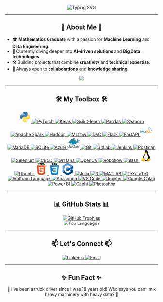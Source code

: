 <p align="center">
    <img src="https://readme-typing-svg.herokuapp.com?font=Fira+Code&size=22&pause=1000&color=F75C7E&center=true&vCenter=true&width=580&lines=Welcome+to+my+GitHub+Profile!;Explor+the+world+of+AI+%26+Data+Science;Always+learning+and+growing+%F0%9F%8C%B1" alt="Typing SVG" />
</p>

---

<h2 align="center">🌟 About Me 🌟</h2>



<ul>
    <li>🎓 <strong>Mathematics Graduate</strong> with a passion for <strong>Machine Learning</strong> and <strong>Data Engineering</strong>.</li>
    <li>🌱 Currently diving deeper into <strong>AI-driven solutions</strong> and <strong>Big Data technologies</strong>.</li>
    <li>🛠️ Building projects that combine <strong>creativity</strong> and <strong>technical expertise</strong>.</li>
    <li>🚀 Always open to <strong>collaborations</strong> and <strong>knowledge sharing</strong>.</li>
</ul>

<p align="center">
    <img src="https://media.giphy.com/media/qgQUggAC3Pfv687qPC/giphy.gif" width="500" />
</p>

---

<h2 align="center">🛠️ My Toolbox 🛠️</h2>

<p align="center">
    <a href="https://www.python.org" target="_blank" rel="noreferrer">
        <img src="https://raw.githubusercontent.com/devicons/devicon/master/icons/python/python-original.svg" alt="Python" height="40"/>
    </a>
    <a href="https://pytorch.org/" target="_blank" rel="noreferrer">
        <img src="https://www.vectorlogo.zone/logos/pytorch/pytorch-icon.svg" alt="PyTorch" height="40"/>
    </a>
    <a href="https://keras.io/" target="_blank" rel="noreferrer">
        <img src="https://avatars.githubusercontent.com/u/34455048?s=48&v=4" alt="Keras" height="40"/>
    </a>
    <a href="https://scikit-learn.org/" target="_blank" rel="noreferrer">
        <img src="https://upload.wikimedia.org/wikipedia/commons/0/05/Scikit_learn_logo_small.svg" alt="Scikit-learn" height="40"/>
    </a>
    <a href="https://pandas.pydata.org/" target="_blank" rel="noreferrer">
        <img src="https://upload.wikimedia.org/wikipedia/commons/e/ed/Pandas_logo.svg" alt="Pandas" height="40"/>
    </a>
    <a href="https://seaborn.pydata.org/" target="_blank" rel="noreferrer">
        <img src="https://seaborn.pydata.org/_images/logo-mark-lightbg.svg" alt="Seaborn" height="40"/>
    </a>
    <a href="https://spark.apache.org/" target="_blank" rel="noreferrer">
        <img src="https://spark.apache.org/images/spark-logo-rev.svg" alt="Apache Spark" height="40"/>
    </a>
    <a href="https://hadoop.apache.org/" target="_blank" rel="noreferrer">
        <img src="https://www.vectorlogo.zone/logos/apache_hadoop/apache_hadoop-icon.svg" alt="Hadoop" height="40"/>
    </a>
    <a href="https://mlflow.org/" target="_blank" rel="noreferrer">
        <img src="https://mlflow.org/img/mlflow-black.svg" alt="MLflow" height="40"/>
    </a>
    <a href="https://dvc.org/" target="_blank" rel="noreferrer">
        <img src="https://dvc.org/img/logos/dvc.svg" alt="DVC" height="40"/>
    </a>
    <a href="https://flask.palletsprojects.com/" target="_blank" rel="noreferrer">
        <img src="https://www.svgrepo.com/show/473611/flask.svg" alt="Flask" height="40"/>
    </a>
    <a href="https://fastapi.tiangolo.com/" target="_blank" rel="noreferrer">
        <img src="https://fastapi.tiangolo.com/img/logo-margin/logo-teal.svg" alt="FastAPI" height="40"/>
    </a>
    <a href="https://www.mysql.com/" target="_blank" rel="noreferrer">
        <img src="https://raw.githubusercontent.com/devicons/devicon/master/icons/mysql/mysql-original-wordmark.svg" alt="MySQL" height="40"/>
    </a>
    <a href="https://mariadb.org/" target="_blank" rel="noreferrer">
        <img src="https://www.vectorlogo.zone/logos/mariadb/mariadb-icon.svg" alt="MariaDB" height="40"/>
    </a>
    <a href="https://www.sqlite.org/" target="_blank" rel="noreferrer">
        <img src="https://www.vectorlogo.zone/logos/sqlite/sqlite-icon.svg" alt="SQLite" height="40"/>
    </a>
    <a href="https://azure.microsoft.com/en-in/" target="_blank" rel="noreferrer">
        <img src="https://www.vectorlogo.zone/logos/microsoft_azure/microsoft_azure-icon.svg" alt="Azure" height="40"/>
    </a>
    <a href="https://www.docker.com/" target="_blank" rel="noreferrer">
        <img src="https://raw.githubusercontent.com/devicons/devicon/master/icons/docker/docker-original-wordmark.svg" alt="Docker" height="40"/>
    </a>
    <a href="https://git-scm.com/" target="_blank" rel="noreferrer">
        <img src="https://www.vectorlogo.zone/logos/git-scm/git-scm-icon.svg" alt="Git" height="40"/>
    </a>
    <a href="https://about.gitlab.com/" target="_blank" rel="noreferrer">
        <img src="https://upload.wikimedia.org/wikipedia/commons/e/e1/GitLab_logo.svg" alt="GitLab" width="120" height="40"/>
    </a>
    <a href="https://www.jenkins.io" target="_blank" rel="noreferrer">
        <img src="https://www.vectorlogo.zone/logos/jenkins/jenkins-icon.svg" alt="Jenkins" height="40"/>
    </a>
    <a href="https://postman.com" target="_blank" rel="noreferrer">
        <img src="https://www.vectorlogo.zone/logos/getpostman/getpostman-icon.svg" alt="Postman" height="40"/>
    </a>
    <a href="https://www.selenium.dev" target="_blank" rel="noreferrer">
        <img src="https://raw.githubusercontent.com/detain/svg-logos/780f25886640cef088af994181646db2f6b1a3f8/svg/selenium-logo.svg" alt="Selenium" height="40"/>
    </a>
    <a href="https://about.gitlab.com/topics/ci-cd/" target="_blank" rel="noreferrer">
        <img src="https://www.bensonmurimi.com/media/diary/cicd-easy-way-with-gitlab5bec5b8a111b6.png" alt="CI/CD" height="40"/>
    </a>
    <a href="https://grafana.com" target="_blank" rel="noreferrer">
        <img src="https://www.vectorlogo.zone/logos/grafana/grafana-icon.svg" alt="Grafana" height="40"/>
    </a>
    <a href="https://opencv.org/" target="_blank" rel="noreferrer">
        <img src="https://www.vectorlogo.zone/logos/opencv/opencv-icon.svg" alt="OpenCV" height="40"/>
    </a>
    <a href="https://roboflow.com/" target="_blank" rel="noreferrer">
        <img src="https://logosandtypes.com/wp-content/uploads/2025/02/roboflow.svg" alt="Roboflow" height="40"/>
    </a>
    <a href="https://www.gnu.org/software/bash/" target="_blank" rel="noreferrer">
        <img src="https://upload.wikimedia.org/wikipedia/commons/4/4b/Bash_Logo_Colored.svg" alt="Bash" height="40"/>
    </a>
    <a href="https://www.linux.org/" target="_blank" rel="noreferrer">
        <img src="https://raw.githubusercontent.com/devicons/devicon/master/icons/linux/linux-original.svg" alt="Linux" height="40"/>
    </a>
    <a href="https://ubuntu.com/" target="_blank" rel="noreferrer">
        <img src="https://upload.wikimedia.org/wikipedia/commons/9/9e/UbuntuCoF.svg" alt="Ubuntu" height="40"/>
    </a>
    <a href="https://www.w3.org/html/" target="_blank" rel="noreferrer">
        <img src="https://raw.githubusercontent.com/devicons/devicon/master/icons/html5/html5-original-wordmark.svg" alt="HTML5" height="40"/>
    </a>
    <a href="https://www.w3schools.com/css/" target="_blank" rel="noreferrer">
        <img src="https://raw.githubusercontent.com/devicons/devicon/master/icons/css3/css3-original-wordmark.svg" alt="CSS3" height="40"/>
    </a>
    <a href="https://www.w3schools.com/cpp/" target="_blank" rel="noreferrer">
        <img src="https://raw.githubusercontent.com/devicons/devicon/master/icons/cplusplus/cplusplus-original.svg" alt="C++" height="40"/>
    </a>
    <a href="https://julialang.org/" target="_blank" rel="noreferrer">
        <img src="https://julialang.org/assets/infra/logo.svg" alt="Julia" height="40"/>
    </a>
    <a href="https://www.r-project.org/" target="_blank" rel="noreferrer">
        <img src="https://upload.wikimedia.org/wikipedia/commons/1/1b/R_logo.svg" alt="R" height="40"/>
    </a>
    <a href="https://www.mathworks.com/" target="_blank" rel="noreferrer">
        <img src="https://upload.wikimedia.org/wikipedia/commons/2/21/Matlab_Logo.png" alt="MATLAB" height="40"/>
    </a>
    <a href="https://www.latex-project.org/" target="_blank" rel="noreferrer">
        <img src="https://www.latex-project.org/img/latex-project-logo.svg" alt="TeX/LaTeX" height="40"/>
    </a>
    <a href="https://www.wolfram.com/language/" target="_blank" rel="noreferrer">
        <img src="https://upload.wikimedia.org/wikipedia/commons/e/eb/WolframCorporateLogo.svg" alt="Wolfram Language" height="40"/>
    </a>
    <a href="https://www.anaconda.com/" target="_blank" rel="noreferrer">
        <img src="https://www.anaconda.com/wp-content/uploads/2022/12/anaconda_secondary_logo.svg" alt="Anaconda" height="40"/>
    </a>
    <a href="https://code.visualstudio.com/" target="_blank" rel="noreferrer">
        <img src="https://upload.wikimedia.org/wikipedia/commons/9/9a/Visual_Studio_Code_1.35_icon.svg" alt="VS Code" height="40"/>
    </a>
    <a href="https://jupyter.org/" target="_blank" rel="noreferrer">
        <img src="https://jupyter.org/assets/homepage/main-logo.svg" alt="Jupyter" height="40"/>
    </a>
    <a href="https://colab.research.google.com/" target="_blank" rel="noreferrer">
        <img src="https://upload.wikimedia.org/wikipedia/commons/d/d0/Google_Colaboratory_SVG_Logo.svg" alt="Google Colab" height="40"/>
    </a>
    <a href="https://powerbi.microsoft.com/" target="_blank" rel="noreferrer">
        <img src="https://upload.wikimedia.org/wikipedia/commons/c/cf/New_Power_BI_Logo.svg" alt="Power BI" height="40"/>
    </a>
    <a href="https://gephi.org/" target="_blank" rel="noreferrer">
        <img src="https://gephi.org/clique/images/logo.svg" alt="Gephi" height="40"/>
    </a>
    <a href="https://www.photoshop.com/en" target="_blank" rel="noreferrer">
        <img src="https://upload.wikimedia.org/wikipedia/commons/a/af/Adobe_Photoshop_CC_icon.svg" alt="Photoshop" height="40"/>
    </a>
</p>


---

<h2 align="center">📊 GitHub Stats 📊</h2>

<div align="center">
    <div align="center">
        <a href="https://github.com/ryo-ma/github-profile-trophy">
            <img src="https://github-profile-trophy.vercel.app/?username=meluzyn100&theme=radical&no-frame=true&column=7&rank=-?&margin-w=15" alt="GitHub Trophies" />
        </a>
    </div>
<!--     <img src="https://github-readme-stats.vercel.app/api?username=meluzyn100&show_icons=true&theme=radical" alt="GitHub Stats" /> -->
    <img src="https://github-readme-stats.vercel.app/api/top-langs?username=meluzyn100&show_icons=true&locale=en&layout=compact&theme=radical" alt="Top Languages" />
</div>

---

<h2 align="center">📫 Let's Connect 📫</h2>

<p align="center">
    <a href="https://linkedin.com/in/https://www.linkedin.com/in/aleksander-j-a12a27231/" target="_blank">
        <img src="https://img.shields.io/badge/LinkedIn-0077B5?style=for-the-badge&logo=linkedin&logoColor=white" alt="LinkedIn" />
    </a>
    <a href="mailto:aleksander.jakobczyk@gmail.com" target="_blank">
        <img src="https://img.shields.io/badge/Email-D14836?style=for-the-badge&logo=gmail&logoColor=white" alt="Email" />
    </a>
</p>

---

<h2 align="center">✨ Fun Fact ✨</h2>

<p align="center">
    🚚 I’ve been a truck driver since I was 18 years old! Who says you can’t mix heavy machinery with heavy data? 🚀
</p>
